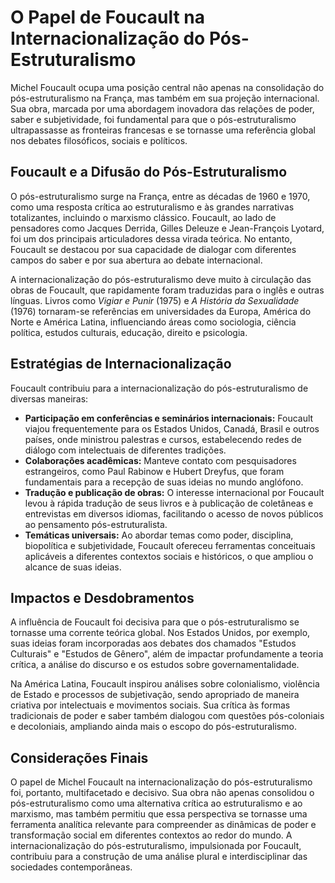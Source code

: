 
# O Papel de Foucault na Internacionalização do Pós-Estruturalismo

Michel Foucault ocupa uma posição central não apenas na consolidação do pós-estruturalismo na França, mas também em sua projeção internacional. Sua obra, marcada por uma abordagem inovadora das relações de poder, saber e subjetividade, foi fundamental para que o pós-estruturalismo ultrapassasse as fronteiras francesas e se tornasse uma referência global nos debates filosóficos, sociais e políticos.

## Foucault e a Difusão do Pós-Estruturalismo

O pós-estruturalismo surge na França, entre as décadas de 1960 e 1970, como uma resposta crítica ao estruturalismo e às grandes narrativas totalizantes, incluindo o marxismo clássico. Foucault, ao lado de pensadores como Jacques Derrida, Gilles Deleuze e Jean-François Lyotard, foi um dos principais articuladores dessa virada teórica. No entanto, Foucault se destacou por sua capacidade de dialogar com diferentes campos do saber e por sua abertura ao debate internacional.

A internacionalização do pós-estruturalismo deve muito à circulação das obras de Foucault, que rapidamente foram traduzidas para o inglês e outras línguas. Livros como *Vigiar e Punir* (1975) e *A História da Sexualidade* (1976) tornaram-se referências em universidades da Europa, América do Norte e América Latina, influenciando áreas como sociologia, ciência política, estudos culturais, educação, direito e psicologia.

## Estratégias de Internacionalização

Foucault contribuiu para a internacionalização do pós-estruturalismo de diversas maneiras:

- **Participação em conferências e seminários internacionais:** Foucault viajou frequentemente para os Estados Unidos, Canadá, Brasil e outros países, onde ministrou palestras e cursos, estabelecendo redes de diálogo com intelectuais de diferentes tradições.
- **Colaborações acadêmicas:** Manteve contato com pesquisadores estrangeiros, como Paul Rabinow e Hubert Dreyfus, que foram fundamentais para a recepção de suas ideias no mundo anglófono.
- **Tradução e publicação de obras:** O interesse internacional por Foucault levou à rápida tradução de seus livros e à publicação de coletâneas e entrevistas em diversos idiomas, facilitando o acesso de novos públicos ao pensamento pós-estruturalista.
- **Temáticas universais:** Ao abordar temas como poder, disciplina, biopolítica e subjetividade, Foucault ofereceu ferramentas conceituais aplicáveis a diferentes contextos sociais e históricos, o que ampliou o alcance de suas ideias.

## Impactos e Desdobramentos

A influência de Foucault foi decisiva para que o pós-estruturalismo se tornasse uma corrente teórica global. Nos Estados Unidos, por exemplo, suas ideias foram incorporadas aos debates dos chamados "Estudos Culturais" e "Estudos de Gênero", além de impactar profundamente a teoria crítica, a análise do discurso e os estudos sobre governamentalidade.

Na América Latina, Foucault inspirou análises sobre colonialismo, violência de Estado e processos de subjetivação, sendo apropriado de maneira criativa por intelectuais e movimentos sociais. Sua crítica às formas tradicionais de poder e saber também dialogou com questões pós-coloniais e decoloniais, ampliando ainda mais o escopo do pós-estruturalismo.

## Considerações Finais

O papel de Michel Foucault na internacionalização do pós-estruturalismo foi, portanto, multifacetado e decisivo. Sua obra não apenas consolidou o pós-estruturalismo como uma alternativa crítica ao estruturalismo e ao marxismo, mas também permitiu que essa perspectiva se tornasse uma ferramenta analítica relevante para compreender as dinâmicas de poder e transformação social em diferentes contextos ao redor do mundo. A internacionalização do pós-estruturalismo, impulsionada por Foucault, contribuiu para a construção de uma análise plural e interdisciplinar das sociedades contemporâneas.
```
